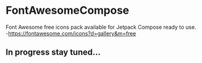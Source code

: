 # FontAwesomeCompose
Font Awesome free icons pack available for Jetpack Compose ready to use. 
-https://fontawesome.com/icons?d=gallery&m=free

## In progress stay tuned...
